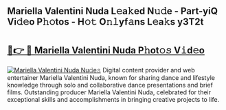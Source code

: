 ## Mariella Valentini Nuda L𝚎a𝚔ed N𝚞𝚍e - Part-yiQ Vi𝚍𝚎o P𝚑𝚘tos - H𝚘𝚝 O𝚗𝚕yf𝚊ns L𝚎a𝚔s y3T2t

# <h2><a href="http://kff0htx.oniu.top/?m=Mariella+Valentini+Nuda">🔗👉 🔴 Mariella Valentini Nuda P𝚑ot𝚘𝚜 V𝚒d𝚎o</a></h2>

[![Mariella Valentini Nuda Nu𝚍e𝚜](https://i.imgur.com/0qMVB7G.gif)](http://kff0htx.oniu.top/?m=Mariella+Valentini+Nuda)
Digital content provider and web entertainer Mariella Valentini Nuda, known for sharing dance and lifestyle knowledge through solo and collaborative dance presentations and brief films. Outstanding producer Mariella Valentini Nuda, celebrated for their exceptional skills and accomplishments in bringing creative projects to life.  
